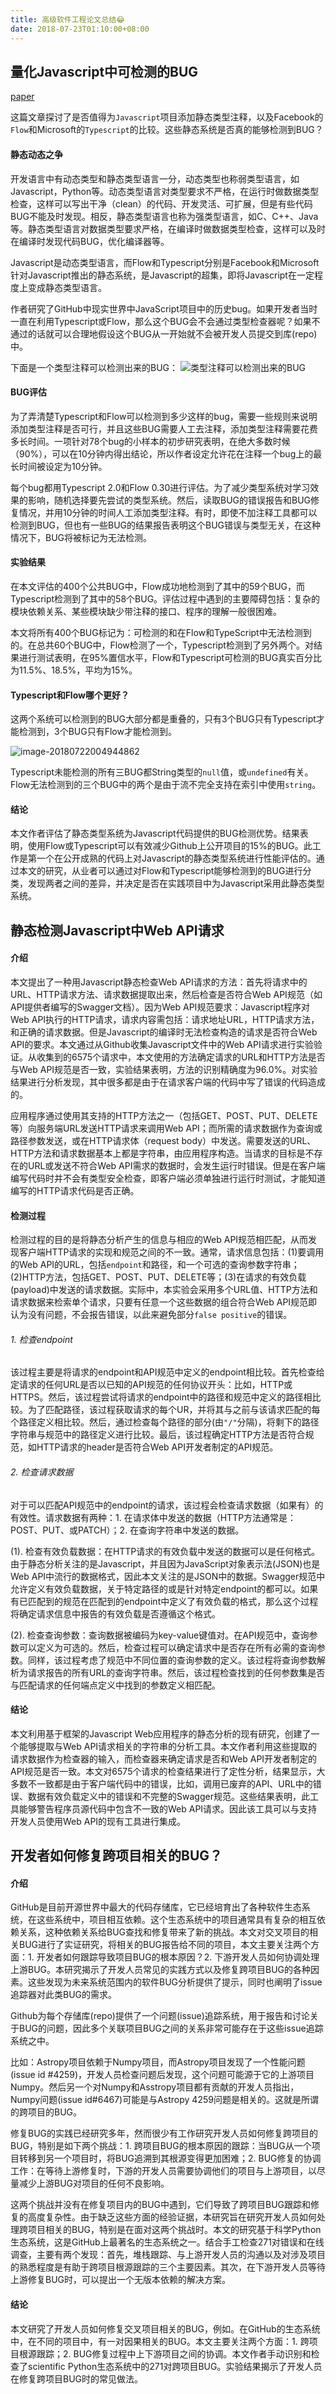 ```yaml
---
title: 高级软件工程论文总结😂
date: 2018-07-23T01:10:00+08:00
---
```



## 量化Javascript中可检测的BUG

[paper](https://ieeexplore.ieee.org/document/7985711/)

这篇文章探讨了是否值得为`Javascript`项目添加静态类型注释，以及Facebook的`Flow`和Microsoft的`Typescript`的比较。这些静态系统是否真的能够检测到BUG？

#### 静态动态之争

开发语言中有动态类型和静态类型语言一分，动态类型也称弱类型语言，如Javascript，Python等。动态类型语言对类型要求不严格，在运行时做数据类型检查，这样可以写出干净（clean）的代码、开发灵活、可扩展，但是有些代码BUG不能及时发现。相反，静态类型语言也称为强类型语言，如C、C++、Java等。静态类型语言对数据类型要求严格，在编译时做数据类型检查，这样可以及时在编译时发现代码BUG，优化编译器等。

Javascript是动态类型语言，而Flow和Typescript分别是Facebook和Microsoft针对Javascript推出的静态系统，是Javascript的超集，即将Javascript在一定程度上变成静态类型语言。

作者研究了GitHub中现实世界中JavaScript项目中的历史bug。如果开发者当时一直在利用Typescript或Flow，那么这个BUG会不会通过类型检查器呢？如果不通过的话就可以合理地假设这个BUG从一开始就不会被开发人员提交到库(repo)中。

下面是一个类型注释可以检测出来的BUG：
![类型注释可以检测出来的BUG](https://ws2.sinaimg.cn/large/006tNc79gy1ftgm0plxxlj30j40eywgw.jpg)

#### BUG评估

为了弄清楚Typescript和Flow可以检测到多少这样的bug，需要一些规则来说明添加类型注释是否可行，并且这些BUG需要人工去注释，添加类型注释需要花费多长时间。一项针对78个bug的小样本的初步研究表明，在绝大多数时候（90%），可以在10分钟内得出结论，所以作者设定允许花在注释一个bug上的最长时间被设定为10分钟。

每个bug都用Typescript 2.0和Flow 0.30进行评估。为了减少类型系统对学习效果的影响，随机选择要先尝试的类型系统。然后，读取BUG的错误报告和BUG修复情况，并用10分钟的时间人工添加类型注释。有时，即使不加注释工具都可以检测到BUG，但也有一些BUG的结果报告表明这个BUG错误与类型无关，在这种情况下，BUG将被标记为无法检测。

#### 实验结果

在本文评估的400个公共BUG中，Flow成功地检测到了其中的59个BUG，而Typescript检测到了其中的58个BUG。评估过程中遇到的主要障碍包括：复杂的模块依赖关系、某些模块缺少带注释的接口、程序的理解一般很困难。

本文将所有400个BUG标记为：可检测的和在Flow和TypeScript中无法检测到的。在总共60个BUG中，Flow检测了一个，Typescript检测到了另外两个。对结果进行测试表明，在95%置信水平，Flow和Typescript可检测的BUG真实百分比为11.5%、18.5%，平均为15%。

#### Typescript和Flow哪个更好？

这两个系统可以检测到的BUG大部分都是重叠的，只有3个BUG只有Typescript才能检测到，3个BUG只有Flow才能检测到。

![image-20180722004944862](https://ws1.sinaimg.cn/large/006tNc79gy1fthyvbpwnzj30k20cewk6.jpg)

Typescript未能检测的所有三BUG都String类型的`null`值，或`undefined`有关。Flow无法检测到的三个BUG中的两个是由于流不完全支持在索引中使用`string`。

#### 结论

本文作者评估了静态类型系统为Javascript代码提供的BUG检测优势。结果表明，使用Flow或Typescript可以有效减少Github上公开项目的15%的BUG。此工作是第一个在公开成熟的代码上对Javascript的静态类型系统进行性能评估的。通过本文的研究，从业者可以通过对Flow和Typescript能够检测到的BUG进行分类，发现两者之间的差异，并决定是否在实践项目中为Javascript采用此静态类型系统。

## 静态检测Javascript中Web API请求

#### 介绍

本文提出了一种用Javascript静态检查Web API请求的方法：首先将请求中的URL、HTTP请求方法、请求数据提取出来，然后检查是否符合Web API规范（如API提供者编写的Swagger文档）。因为Web API规范要求：Javascript程序对Web API执行的HTTP请求，请求内容需包括：请求地址URL，HTTP请求方法，和正确的请求数据。但是Javascript的编译时无法检查构造的请求是否符合Web API的要求。本文通过从Github收集Javascript文件中的Web API请求进行实验验证。从收集到的6575个请求中，本文使用的方法确定请求的URL和HTTP方法是否与Web API规范是否一致，实验结果表明，方法的识别精确度为96.0%。对实验结果进行分析发现，其中很多都是由于在请求客户端的代码中写了错误的代码造成的。

应用程序通过使用其支持的HTTP方法之一（包括GET、POST、PUT、DELETE等）向服务端URL发送HTTP请求来调用Web API；而所需的请求数据作为查询或路径参数发送，或在HTTP请求体（request body）中发送。需要发送的URL、HTTP方法和请求数据基本上都是字符串，由应用程序构造。当请求的目标是不存在的URL或发送不符合Web API需求的数据时，会发生运行时错误。但是在客户端编写代码时并不会有类型安全检查，即客户端必须单独进行运行时测试，才能知道编写的HTTP请求代码是否正确。

#### 检测过程

检测过程的目的是将静态分析产生的信息与相应的Web API规范相匹配，从而发现客户端HTTP请求的实现和规范之间的不一致。通常，请求信息包括：(1)要调用的Web API的URL，包括`endpoint`和路径，和一个可选的查询参数字符串；(2)HTTP方法，包括GET、POST、PUT、DELETE等；(3)在请求的有效负载(payload)中发送的请求数据。实际中，本实验会采用多个URL值、HTTP方法和请求数据来检索单个请求，只要有任意一个这些数据的组合符合Web API规范即认为没有问题，不会报告错误，以此来避免部分`false positive`的错误。

###### 1. 检查endpoint

该过程主要是将请求的endpoint和API规范中定义的endpoint相比较。首先检查给定请求的任何URL是否以已知的API规范的任何协议开头：比如，HTTP或HTTPS。然后，该过程尝试将请求的endpoint中的路径和规范中定义的路径相比较。为了匹配路径，该过程获取请求的每个UR，并将其与之前与该请求匹配的每个路径定义相比较。然后，通过检查每个路径的部分(由`"/"`分隔)，将剩下的路径字符串与规范中的路径定义进行比较。最后，该过程确定HTTP方法是否符合规范，如HTTP请求的header是否符合Web API开发者制定的API规范。

###### 2. 检查请求数据

对于可以匹配API规范中的endpoint的请求，该过程会检查请求数据（如果有）的有效性。请求数据有两种：1. 在请求体中发送的数据（HTTP方法通常是：POST、PUT、或PATCH）；2. 在查询字符串中发送的数据。

(1). 检查有效负载数据：在HTTP请求的有效负载中发送的数据可以是任何格式。由于静态分析关注的是Javascript，并且因为JavaScript对象表示法(JSON)也是Web API中流行的数据格式，因此本文关注的是JSON中的数据。Swagger规范中允许定义有效负载数据，关于特定路径的或是针对特定endpoint的都可以。如果有已匹配到的规范在匹配到的endpoint中定义了有效负载的格式，那么这个过程将确定请求信息中报告的有效负载是否遵循这个格式。

(2). 检查查询参数：查询数据被编码为key-value键值对。在API规范中，查询参数可以定义为可选的。然后，检查过程可以确定请求中是否存在所有必需的查询参数。同样，该过程考虑了规范中不同位置的查询参数的定义。该过程将查询参数解析为请求报告的所有URL的查询字符串。然后，该过程检查找到的任何参数集是否与匹配请求的任何端点定义中找到的参数定义相匹配。

#### 结论

本文利用基于框架的Javascript Web应用程序的静态分析的现有研究，创建了一个能够提取与Web API请求相关的字符串的分析工具。本文作者利用这些提取的请求数据作为检查器的输入，而检查器来确定请求是否和Web API开发者制定的API规范是否一致。本文对6575个请求的检查结果进行了定性分析，结果显示，大多数不一致都是由于客户端代码中的错误，比如，调用已废弃的API、URL中的错误、数据有效负载定义中的错误和不完整的Swagger规范。这些结果表明，此工具能够警告程序员源代码中包含不一致的Web API请求。因此该工具可以与支持开发人员使用Web API的现有工具进行集成。

## 开发者如何修复跨项目相关的BUG？

#### 介绍

GitHub是目前开源世界中最大的代码存储库，它已经培育出了各种软件生态系统，在这些系统中，项目相互依赖。这个生态系统中的项目通常具有复杂的相互依赖关系，这种依赖关系给BUG查找和修复带来了新的挑战。本文对交叉项目的相关BUG进行了实证研究，将相关的BUG报告给不同的项目，本文主要关注两个方面：1. 开发者如何跟踪导致项目BUG的根本原因？2. 下游开发人员如何协调处理上游BUG。本研究揭示了开发人员常见的实践方式以及修复跨项目BUG的各种因素。这些发现为未来系统范围内的软件BUG分析提供了提示，同时也阐明了issue追踪器对此类BUG的需求。

Github为每个存储库(repo)提供了一个问题(issue)追踪系统，用于报告和讨论关于BUG的问题，因此多个关联项目BUG之间的关系非常可能存在于这些issue追踪系统之中。

比如：Astropy项目依赖于Numpy项目，而Astropy项目发现了一个性能问题(issue id #4259)，开发人员检查问题后发现，这个问题可能源于它的上游项目Numpy。然后另一个对Numpy和Asstropy项目都有贡献的开发人员指出，Numpy问题(issue id#6467)可能是与Astropy 4259问题是相关的。这就是所谓的跨项目的BUG。

修复BUG的实践已经研究多年，然而很少有工作研究开发人员如何修复跨项目的BUG，特别是如下两个挑战：1. 跨项目BUG的根本原因的跟踪：当BUG从一个项目转移到另一个项目时，将BUG追溯到其根源变得更加困难；2. BUG修复的协调工作：在等待上游修复时，下游的开发人员需要协调他们的项目与上游项目，以尽量减少上游BUG对项目的任何不良影响。

这两个挑战并没有在修复项目内的BUG中遇到，它们导致了跨项目BUG跟踪和修复的高度复杂性。由于缺乏这些方面的经验证据，本研究旨在研究开发人员如何处理跨项目相关的BUG，特别是在面对这两个挑战时。本文的研究基于科学Python生态系统，这是GitHub上最著名的生态系统之一。结合手工检查271对错误和在线调查，主要有两个发现：首先，堆栈跟踪、与上游开发人员的沟通以及对涉及项目的熟悉程度是有助于跨项目根源跟踪的三个主要因素。其次，在下游开发人员等待上游修复BUG时，可以提出一个无版本依赖的解决方案。

#### 结论

本文研究了开发人员如何修复交叉项目相关的BUG，例如。在GitHub的生态系统中，在不同的项目中，有一对因果相关的BUG。本文主要关注两个方面：1. 跨项目根源跟踪；2. BUG修复过程中上下游项目之间的协调。本文作者手动识别和检查了scientific Python生态系统中的271对跨项目BUG。实验结果揭示了开发人员在修复跨项目BUG时的常见做法。



